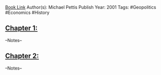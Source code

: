 
[Book Link](<file://Users/akul/Desktop/Work Work Work/books/Asset Allocation/Sebastien Page - Beyond Diversification-McGraw-Hill Education (2020).pdf>)
Author(s): Michael Pettis
Publish Year: 2001
Tags: #Geopolitics #Economics #History 

## <u>Chapter 1: </u>
–Notes–


## <u>Chapter 2:</u>
–Notes–
